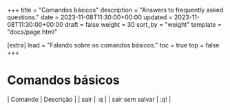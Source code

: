 +++
title = "Comandos básicos"
description = "Answers to frequently asked questions."
date = 2023-11-08T11:30:00+00:00
updated = 2023-11-08T11:30:00+00:00
draft = false
weight = 30
sort_by = "weight"
template = "docs/page.html"

[extra]
lead = "Falando sobre os comandos básicos."
toc = true
top = false
+++

# Comandos básicos

| Comando | Descrição |
| sair | :q |
| sair sem salvar | :q! |

